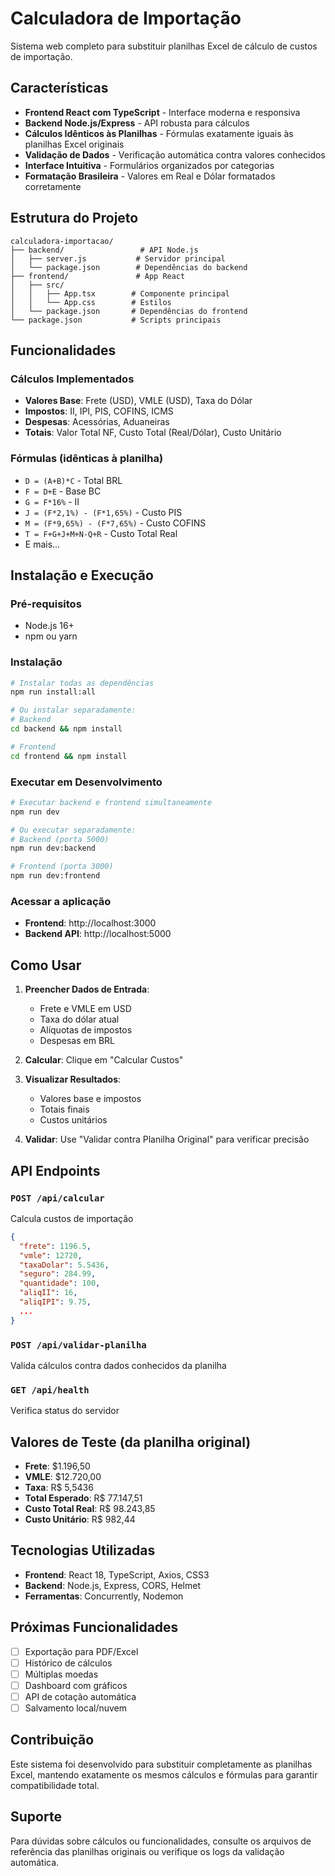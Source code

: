 # Calculadora de Importação

Sistema web completo para substituir planilhas Excel de cálculo de custos de importação.

## Características

- **Frontend React com TypeScript** - Interface moderna e responsiva
- **Backend Node.js/Express** - API robusta para cálculos
- **Cálculos Idênticos às Planilhas** - Fórmulas exatamente iguais às planilhas Excel originais
- **Validação de Dados** - Verificação automática contra valores conhecidos
- **Interface Intuitiva** - Formulários organizados por categorias
- **Formatação Brasileira** - Valores em Real e Dólar formatados corretamente

## Estrutura do Projeto

```
calculadora-importacao/
├── backend/                 # API Node.js
│   ├── server.js           # Servidor principal
│   └── package.json        # Dependências do backend
├── frontend/               # App React
│   ├── src/
│   │   ├── App.tsx        # Componente principal
│   │   └── App.css        # Estilos
│   └── package.json       # Dependências do frontend
└── package.json           # Scripts principais
```

## Funcionalidades

### Cálculos Implementados
- **Valores Base**: Frete (USD), VMLE (USD), Taxa do Dólar
- **Impostos**: II, IPI, PIS, COFINS, ICMS
- **Despesas**: Acessórias, Aduaneiras
- **Totais**: Valor Total NF, Custo Total (Real/Dólar), Custo Unitário

### Fórmulas (idênticas à planilha)
- `D = (A+B)*C` - Total BRL
- `F = D+E` - Base BC
- `G = F*16%` - II
- `J = (F*2,1%) - (F*1,65%)` - Custo PIS
- `M = (F*9,65%) - (F*7,65%)` - Custo COFINS
- `T = F+G+J+M+N-Q+R` - Custo Total Real
- E mais...

## Instalação e Execução

### Pré-requisitos
- Node.js 16+ 
- npm ou yarn

### Instalação
```bash
# Instalar todas as dependências
npm run install:all

# Ou instalar separadamente:
# Backend
cd backend && npm install

# Frontend  
cd frontend && npm install
```

### Executar em Desenvolvimento
```bash
# Executar backend e frontend simultaneamente
npm run dev

# Ou executar separadamente:
# Backend (porta 5000)
npm run dev:backend

# Frontend (porta 3000)
npm run dev:frontend
```

### Acessar a aplicação
- **Frontend**: http://localhost:3000
- **Backend API**: http://localhost:5000

## Como Usar

1. **Preencher Dados de Entrada**:
   - Frete e VMLE em USD
   - Taxa do dólar atual
   - Alíquotas de impostos
   - Despesas em BRL

2. **Calcular**: Clique em "Calcular Custos"

3. **Visualizar Resultados**: 
   - Valores base e impostos
   - Totais finais
   - Custos unitários

4. **Validar**: Use "Validar contra Planilha Original" para verificar precisão

## API Endpoints

### `POST /api/calcular`
Calcula custos de importação
```json
{
  "frete": 1196.5,
  "vmle": 12720,
  "taxaDolar": 5.5436,
  "seguro": 284.99,
  "quantidade": 100,
  "aliqII": 16,
  "aliqIPI": 9.75,
  ...
}
```

### `POST /api/validar-planilha`
Valida cálculos contra dados conhecidos da planilha

### `GET /api/health`
Verifica status do servidor

## Valores de Teste (da planilha original)

- **Frete**: $1.196,50
- **VMLE**: $12.720,00  
- **Taxa**: R$ 5,5436
- **Total Esperado**: R$ 77.147,51
- **Custo Total Real**: R$ 98.243,85
- **Custo Unitário**: R$ 982,44

## Tecnologias Utilizadas

- **Frontend**: React 18, TypeScript, Axios, CSS3
- **Backend**: Node.js, Express, CORS, Helmet
- **Ferramentas**: Concurrently, Nodemon

## Próximas Funcionalidades

- [ ] Exportação para PDF/Excel
- [ ] Histórico de cálculos
- [ ] Múltiplas moedas
- [ ] Dashboard com gráficos
- [ ] API de cotação automática
- [ ] Salvamento local/nuvem

## Contribuição

Este sistema foi desenvolvido para substituir completamente as planilhas Excel, mantendo exatamente os mesmos cálculos e fórmulas para garantir compatibilidade total.

## Suporte

Para dúvidas sobre cálculos ou funcionalidades, consulte os arquivos de referência das planilhas originais ou verifique os logs da validação automática.
